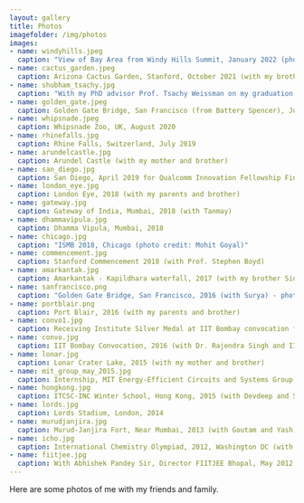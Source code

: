 ```yaml
---
layout: gallery
title: Photos
imagefolder: /img/photos
images:
- name: windyhills.jpeg
  caption: "View of Bay Area from Windy Hills Summit, January 2022 (photo credit: Siddharth Chandak)"
- name: cactus_garden.jpeg
  caption: Arizona Cactus Garden, Stanford, October 2021 (with my brother Siddharth)
- name: shubham_tsachy.jpg
  caption: "With my PhD advisor Prof. Tsachy Weissman on my graduation, June 2021 (photo credit: Suzanne Sims)"
- name: golden_gate.jpeg
  caption: Golden Gate Bridge, San Francisco (from Battery Spencer), June 2021
- name: whipsnade.jpeg
  caption: Whipsnade Zoo, UK, August 2020
- name: rhinefalls.jpg
  caption: Rhine Falls, Switzerland, July 2019
- name: arundelcastle.jpg
  caption: Arundel Castle (with my mother and brother)
- name: san_diego.jpg
  caption: San Diego, April 2019 for Qualcomm Innovation Fellowship Finals
- name: london_eye.jpg
  caption: London Eye, 2018 (with my parents and brother)
- name: gateway.jpg
  caption: Gateway of India, Mumbai, 2018 (with Tanmay)
- name: dhammavipula.jpg
  caption: Dhamma Vipula, Mumbai, 2018  
- name: chicago.jpg
  caption: "ISMB 2018, Chicago (photo credit: Mohit Goyal)"
- name: commencement.jpg
  caption: Stanford Commencement 2018 (with Prof. Stephen Boyd)
- name: amarkantak.jpg
  caption: Amarkantak - Kapildhara waterfall, 2017 (with my brother Siddharth)
- name: sanfrancisco.png
  caption: "Golden Gate Bridge, San Francisco, 2016 (with Surya) - photo credit: Yash Malaviya"
- name: portblair.png
  caption: Port Blair, 2016 (with my parents and brother)
- name: convo1.jpg
  caption: Receiving Institute Silver Medal at IIT Bombay convocation from Mr. Girish Gaitonde and Prof. Abhay Karandikar
- name: convo.jpg
  caption: IIT Bombay Convocation, 2016 (with Dr. Rajendra Singh and IIT Bombay director Prof. Devang Khakhar)
- name: lonar.jpg
  caption: Lonar Crater Lake, 2015 (with my mother and brother)
- name: mit_group_may_2015.jpg
  caption: Internship, MIT Energy-Efficient Circuits and Systems Group, 2015 (with Prof. Anantha Chandrakasan)
- name: hongkong.jpg
  caption: ITCSC-INC Winter School, Hong Kong, 2015 (with Devdeep and Srikrishna)
- name: lords.jpg
  caption: Lords Stadium, London, 2014
- name: murudjanjira.jpg
  caption: Murud-Janjira Fort, Near Mumbai, 2013 (with Goutam and Yash)
- name: icho.jpg
  caption: International Chemistry Olympiad, 2012, Washington DC (with Manav, Nimit and Diptarka)
- name: fiitjee.jpg
  caption: With Abhishek Pandey Sir, Director FIITJEE Bhopal, May 2012
---
```

<!---
Put content to be put at top of gallery below this comment block.
--->
Here are some photos of me with my friends and family.
